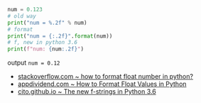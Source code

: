 ```python
num = 0.123
# old way
print("num = %.2f" % num)
# format
print("num = {:.2f}".format(num))
# f, new in python 3.6
print(f"num: {num:.2f}")
```
output `num = 0.12`

- [stackoverflow.com ~ how to format float number in python?](https://stackoverflow.com/a/50406330)
- [appdividend.com ~ How to Format Float Values in Python](https://appdividend.com/2021/03/31/how-to-format-float-values-in-python/)
- [cito.github.io ~ The new f-strings in Python 3.6](https://cito.github.io/blog/f-strings/)
